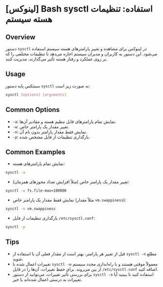 # [لینوکس] Bash sysctl استفاده: تنظیمات هسته سیستم

## Overview
دستور `sysctl` در لینوکس برای مشاهده و تغییر پارامترهای هسته سیستم استفاده می‌شود. این دستور به کاربران و مدیران سیستم اجازه می‌دهد تا تنظیمات مختلفی را که بر روی عملکرد و رفتار هسته تأثیر می‌گذارند، مدیریت کنند.

## Usage
سینتکس پایه دستور `sysctl` به صورت زیر است:

```bash
sysctl [options] [arguments]
```

## Common Options
- `-a`: نمایش تمام پارامترهای قابل تنظیم هسته و مقادیر آن‌ها.
- `-w`: تغییر مقدار یک پارامتر خاص.
- `-n`: نمایش فقط مقدار پارامتر بدون نام آن.
- `-p`: بارگذاری تنظیمات از فایل مشخص شده.

## Common Examples
- نمایش تمام پارامترهای هسته:
```bash
sysctl -a
```

- تغییر مقدار یک پارامتر خاص (مثلاً افزایش تعداد مجوزهای همزمان):
```bash
sysctl -w fs.file-max=100000
```

- نمایش فقط مقدار یک پارامتر خاص (مثلاً مقدار `vm.swappiness`):
```bash
sysctl -n vm.swappiness
```

- بارگذاری تنظیمات از فایل `/etc/sysctl.conf`:
```bash
sysctl -p
```

## Tips
- قبل از تغییر هر پارامتر، بهتر است از مقدار فعلی آن با استفاده از `sysctl -n` مطلع شوید.
- تغییرات اعمال شده با `sysctl -w` معمولاً موقتی هستند و با راه‌اندازی مجدد سیستم از بین می‌روند. برای حفظ تغییرات، آن‌ها را در فایل `/etc/sysctl.conf` اضافه کنید.
- برای بررسی تأثیر تغییرات، می‌توانید از دستور `sysctl -a` استفاده کنید تا ببینید آیا تغییرات به درستی اعمال شده‌اند یا خیر.